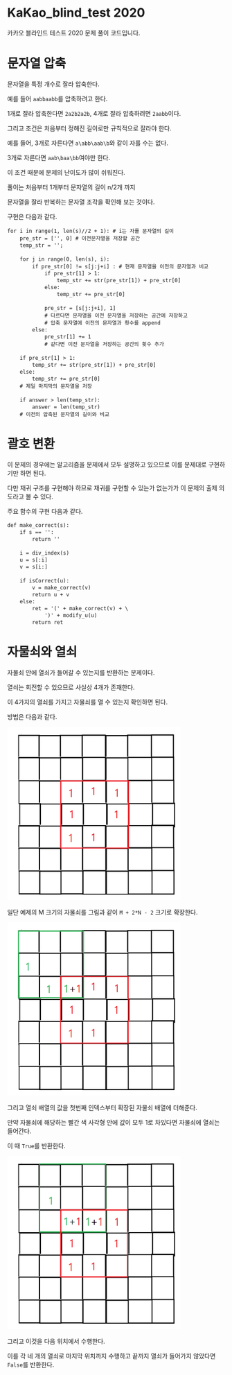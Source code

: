 # KaKao_blind_test 2020
카카오 블라인드 테스트 2020 문제 풀이 코드입니다.

# 문자열 압축
문자열을 특정 개수로 잘라 압축한다.

예를 들어 `aabbaabb`를 압축하려고 한다. 

1개로 잘라 압축한다면 `2a2b2a2b`, 4개로 잘라 압축하려면 `2aabb`이다.

그리고 조건은 처음부터 정해진 길이로만 규칙적으로 잘라야 한다. 

예를 들어, 3개로 자른다면 `a\abb\aab\b`와 같이 자를 수는 없다.

3개로 자른다면 `aab\baa\bb`여야만 한다.

이 조건 때문에 문제의 난이도가 많이 쉬워진다.

풀이는 처음부터 1개부터 문자열의 길이 n/2개 까지

문자열을 잘라 반복하는 문자열 조각을 확인해 보는 것이다.

구현은 다음과 같다.
```python3
for i in range(1, len(s)//2 + 1): # i는 자를 문자열의 길이
    pre_str = ['', 0] # 이전문자열을 저장할 공간
    temp_str = '';
    
    for j in range(0, len(s), i):
        if pre_str[0] != s[j:j+i] : # 현재 문자열을 이전의 문자열과 비교
            if pre_str[1] > 1: 
                temp_str += str(pre_str[1]) + pre_str[0]
            else:
                temp_str += pre_str[0]
                
            pre_str = [s[j:j+i], 1]
            # 다르다면 문자열을 이전 문자열을 저장하는 공간에 저장하고 
            # 압축 문자열에 이전의 문자열과 횟수를 append 
        else:
            pre_str[1] += 1
            # 같다면 이전 문자열을 저장하는 공간의 횟수 추가
            
    if pre_str[1] > 1:
        temp_str += str(pre_str[1]) + pre_str[0]
    else:
        temp_str += pre_str[0]
    # 제일 마지막의 문자열을 저장
    
    if answer > len(temp_str):
        answer = len(temp_str)
    # 이전의 압축된 문자열의 길이와 비교
```

# 괄호 변환
이 문제의 경우에는 알고리즘을 문제에서 모두 설명하고 있으므로 이를 문제대로 구현하기만 하면 된다.

다만 재귀 구조를 구현해야 하므로 재귀를 구현할 수 있는가 없는가가 이 문제의 출제 의도라고 볼 수 있다.

주요 함수의 구현 다음과 같다.
```python3
def make_correct(s):
    if s == '':
        return ''
    
    i = div_index(s)
    u = s[:i]
    v = s[i:]

    if isCorrect(u):
        v = make_correct(v)
        return u + v
    else:
        ret = '(' + make_correct(v) + \
            ')' + modify_u(u) 
        return ret
```

# 자물쇠와 열쇠
자물쇠 안에 열쇠가 들어갈 수 있는지를 반환하는 문제이다.

열쇠는 회전할 수 있으므로 사실상 4개가 존재한다.

이 4가지의 열쇠를 가지고 자물쇠를 열 수 있는지 확인하면 된다.

방법은 다음과 같다.

<img src=images/1.png height = 400 width = 400>

일단 예제의 M 크기의 자물쇠를 그림과 같이 `M + 2*N - 2` 크기로 확장한다.

<img src=images/2.png height = 400 width = 400>

그리고 열쇠 배열의 값을 첫번째 인덱스부터 확장된 자물쇠 배열에 더해준다.

만약 자물쇠에 해당하는 빨간 색 사각형 안에 값이 모두 1로 차있다면 자물쇠에 열쇠는 들어간다.

이 때 `True`를 반환한다.

<img src=images/3.png height = 400 width = 400>

그리고 이것을 다음 위치에서 수행한다.

이를 각 네 개의 열쇠로 마지막 위치까지 수행하고 끝까지 열쇠가 들어가지 않았다면 `False`를 반환한다.
